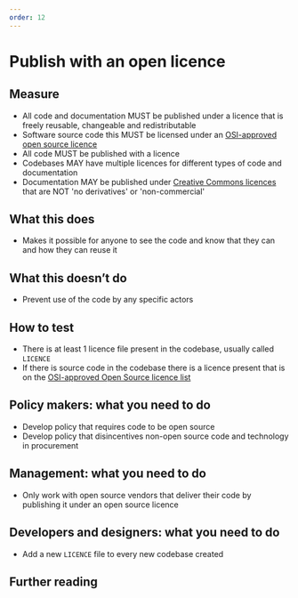 ```yaml
---
order: 12
---
```


# Publish with an open licence

## Measure

* All code and documentation MUST be published under a licence that is freely reusable, changeable and redistributable
* Software source code this MUST be licensed under an [OSI-approved open source licence](https://opensource.org/licenses/category)
* All code MUST be published with a licence
* Codebases MAY have multiple licences for different types of code and documentation
* Documentation MAY be published under [Creative Commons licences
](https://creativecommons.org/licenses/) that are NOT 'no derivatives' or 'non-commercial'

## What this does

* Makes it possible for anyone to see the code and know that they can and how they can reuse it

## What this doesn’t do

* Prevent use of the code by any specific actors

## How to test

* There is at least 1 licence file present in the codebase, usually called `LICENCE`
* If there is source code in the codebase there is a licence present that is on the [OSI-approved Open Source licence list](https://opensource.org/licenses/category)

## Policy makers: what you need to do

* Develop policy that requires code to be open source
* Develop policy that disincentives non-open source code and technology in procurement

## Management: what you need to do

* Only work with open source vendors that deliver their code by publishing it under an open source licence

## Developers and designers: what you need to do

* Add a new `LICENCE` file to every new codebase created

## Further reading
